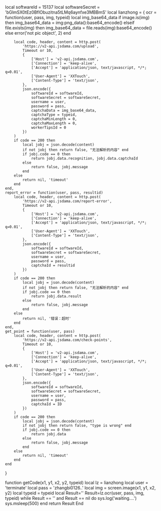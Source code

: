 
local softwareId = 15137
local softwareSecret = 'bGlmSX0tEz0BfIObuzitna5tLMq6aynfxe3MBBmS'
local lianzhong = {
	ocr = function(user, pass, img, typeid)
		local img_base64_data
		if image.is(img) then
			img_base64_data = img:png_data():base64_encode()
		elseif file.exists(img) then
			img_base64_data = file.reads(img):base64_encode()
		else
			error('not pic object', 2)
		end
		
		local code, header, content = http.post(
			'https://v2-api.jsdama.com/upload',
			Timeout or 10,
			{
				['Host'] = 'v2-api.jsdama.com',
				['Connection'] = 'keep-alive',
				['Accept'] = 'application/json, text/javascript, */*; q=0.01',
				['User-Agent'] = 'XXTouch',
				['Content-Type'] = 'text/json',
			},
			json.encode({
				softwareId = softwareId,
				softwareSecret = softwareSecret,
				username = user,
				password = pass,
				captchaData = img_base64_data,
				captchaType = typeid,
				captchaMinLength = 0,
				captchaMaxLength = 0,
				workerTipsId = 0
			})
		)
		if code == 200 then
			local jobj = json.decode(content)
			if not jobj then return false, "无法解析的内容" end
			if jobj.code == 0 then
				return jobj.data.recognition, jobj.data.captchaId
			else
				return false, jobj.message
			end
		else
			return nil, 'timeout'
		end
	end,
	report_error = function(user, pass, resultid)
		local code, header, content = http.post(
			'https://v2-api.jsdama.com/report-error',
			Timeout or 10,
			{
				['Host'] = 'v2-api.jsdama.com',
				['Connection'] = 'keep-alive',
				['Accept'] = 'application/json, text/javascript, */*; q=0.01',
				['User-Agent'] = 'XXTouch',
				['Content-Type'] = 'text/json',
			},
			json.encode({
				softwareId = softwareId,
				softwareSecret = softwareSecret,
				username = user,
				password = pass,
				captchaId = resultid
			})
		)
		if code == 200 then
			local jobj = json.decode(content)
			if not jobj then return false, "无法解析的内容" end
			if jobj.code == 0 then
				return jobj.data.result
			else
				return false, jobj.message
			end
		else
			return nil, '错误：超时'
		end
	end,
	get_point = function(user, pass)
		local code, header, content = http.post(
			'https://v2-api.jsdama.com/check-points',
			Timeout or 10,
			{
				['Host'] = 'v2-api.jsdama.com',
				['Connection'] = 'keep-alive',
				['Accept'] = 'application/json, text/javascript, */*; q=0.01',
				['User-Agent'] = 'XXTouch',
				['Content-Type'] = 'text/json',
			},
			json.encode({
				softwareId = softwareId,
				softwareSecret = softwareSecret,
				username = user,
				password = pass,
				captchaId = ID
			})
		)
		if code == 200 then
			local jobj = json.decode(content)
			if not jobj then return false, "type is wrong" end
			if jobj.code == 0 then
				return jobj.data
			else
				return false, jobj.message
			end
		else
			return nil, 'timeout'
		end
	end
}


function getCode(x1, y1, x2, y2, typeid) 
	local lz = lianzhong 
	local user = 'terminate'
	local pass = 'zhangbi0126..'
	local img = screen.image(x1, y1, x2, y2)
	local typeid = typeid
	local Result=''
	Result=lz.ocr(user, pass, img, typeid)
	while Result == '' and Result == nil do
		sys.log('waiting....')	
		sys.msleep(500)
	end
	return Result
End

